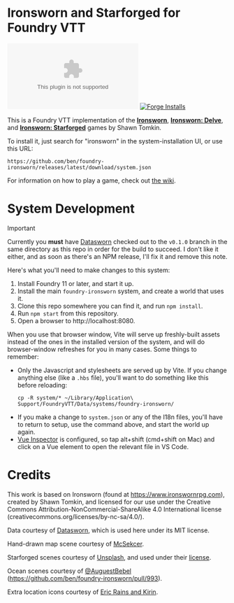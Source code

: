 # Ironsworn and Starforged for Foundry VTT

![Download count of latest release](https://img.shields.io/github/downloads/ben/foundry-ironsworn/latest/ironsworn.zip?style=for-the-badge)
[![Forge Installs](https://img.shields.io/badge/dynamic/json?label=Forge%20Installs&query=package.installs&suffix=%25&url=https%3A%2F%2Fforge-vtt.com%2Fapi%2Fbazaar%2Fpackage%2Ffoundry-ironsworn&style=for-the-badge)](https://forge-vtt.com/bazaar/package/foundry-ironsworn)

This is a Foundry VTT implementation of the [**Ironsworn**](https://www.ironswornrpg.com/products-ironsworn), [**Ironsworn: Delve**](https://www.ironswornrpg.com/product-ironsworn-delve), and [**Ironsworn: Starforged**](https://getstarforged.com) games by Shawn Tomkin.

To install it, just search for "ironsworn" in the system-installation UI, or use this URL:

```
https://github.com/ben/foundry-ironsworn/releases/latest/download/system.json
```

For information on how to play a game, check out [the wiki](https://github.com/ben/foundry-ironsworn/wiki/Getting-Started).

# System Development

> [!IMPORTANT]
> Currently you **must** have [Datasworn](https://github.com/rsek/datasworn/tree/v0.1.0) checked out to the `v0.1.0` branch in the same directory as this repo in order for the build to succeed.
> I don't like it either, and as soon as there's an NPM release, I'll fix it and remove this note.

Here's what you'll need to make changes to this system:

1. Install Foundry 11 or later, and start it up.
2. Install the main `foundry-ironsworn` system, and create a world that uses it.
3. Clone this repo somewhere you can find it, and run `npm install`.
4. Run `npm start` from this repository.
5. Open a browser to http://localhost:8080.

When you use that browser window, Vite will serve up freshly-built assets instead of the ones in the installed version of the system, and will do browser-window refreshes for you in many cases.
Some things to remember:

- Only the Javascript and stylesheets are served up by Vite. If you change anything else (like a `.hbs` file), you'll want to do something like this before reloading:
  ```
  cp -R system/* ~/Library/Application\ Support/FoundryVTT/Data/systems/foundry-ironsworn/
  ```
- If you make a change to `system.json` or any of the I18n files, you'll have to return to setup, use the command above, and start the world up again.
- [Vue Inspector](https://github.com/webfansplz/vite-plugin-vue-inspector) is configured, so tap alt+shift (cmd+shift on Mac) and click on a Vue element to open the relevant file in VS Code.

# Credits

This work is based on Ironsworn (found at https://www.ironswornrpg.com), created by Shawn Tomkin, and licensed for our use under the Creative Commons Attribution-NonCommercial-ShareAlike 4.0 International license (creativecommons.org/licenses/by-nc-sa/4.0/).

Data courtesy of [Datasworn](https://github.com/rsek/datasworn), which is used here under its MIT license.

Hand-drawn map scene courtesy of [McSekcer](https://www.reddit.com/user/McSekcer/).

Starforged scenes courtesy of [Unsplash](https://unsplash.com), and used under their [license](https://unsplash.com/license).

Ocean scenes courtesy of [@AuguestBebel](https://github.com/AugustBebel) (https://github.com/ben/foundry-ironsworn/pull/993).

Extra location icons courtesy of [Eric Rains and Kirin](https://github.com/ben/foundry-ironsworn/pull/485).
